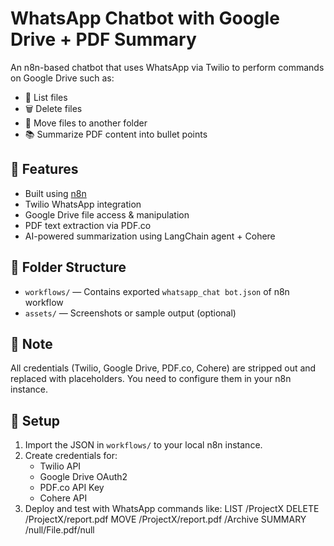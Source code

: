 # WhatsApp Chatbot with Google Drive + PDF Summary

An n8n-based chatbot that uses WhatsApp via Twilio to perform commands on Google Drive such as:

- 📄 List files
- 🗑 Delete files
- 📂 Move files to another folder
- 📚 Summarize PDF content into bullet points

## 🚀 Features

- Built using [n8n](https://n8n.io)
- Twilio WhatsApp integration
- Google Drive file access & manipulation
- PDF text extraction via PDF.co
- AI-powered summarization using LangChain agent + Cohere

## 📂 Folder Structure

- `workflows/` — Contains exported `whatsapp_chat bot.json` of n8n workflow
- `assets/` — Screenshots or sample output (optional)

## 🔐 Note

All credentials (Twilio, Google Drive, PDF.co, Cohere) are stripped out and replaced with placeholders. You need to configure them in your n8n instance.

## 🔧 Setup

1. Import the JSON in `workflows/` to your local n8n instance.
2. Create credentials for:
   - Twilio API
   - Google Drive OAuth2
   - PDF.co API Key
   - Cohere API
3. Deploy and test with WhatsApp commands like:
LIST /ProjectX
DELETE /ProjectX/report.pdf
MOVE /ProjectX/report.pdf /Archive
SUMMARY /null/File.pdf/null
